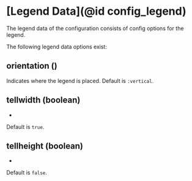 # [Legend Data](@id config_legend)

The legend data of the configuration consists of config options for the legend. 

The following legend data options exist:

## orientation ()
Indicates where the legend is placed.
Default is `:vertical`.

## tellwidth (boolean)
-
Default is `true`.

## tellheight (boolean)
-
Default is `false`.